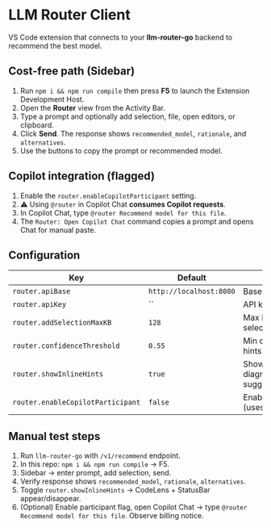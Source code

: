 # LLM Router Client

VS Code extension that connects to your **llm-router-go** backend to recommend the best model.

## Cost-free path (Sidebar)
1. Run `npm i && npm run compile` then press **F5** to launch the Extension Development Host.
2. Open the **Router** view from the Activity Bar.
3. Type a prompt and optionally add selection, file, open editors, or clipboard.
4. Click **Send**. The response shows `recommended_model`, `rationale`, and `alternatives`.
5. Use the buttons to copy the prompt or recommended model.

## Copilot integration (flagged)
1. Enable the `router.enableCopilotParticipant` setting.
2. ⚠️ Using `@router` in Copilot Chat **consumes Copilot requests**.
3. In Copilot Chat, type `@router Recommend model for this file`.
4. The `Router: Open Copilot Chat` command copies a prompt and opens Chat for manual paste.

## Configuration

| Key | Default | Description |
| --- | --- | --- |
| `router.apiBase` | `http://localhost:8080` | Base URL for llm-router-go |
| `router.apiKey` | `` | API key sent as `X-API-Key` |
| `router.addSelectionMaxKB` | `128` | Max KB to include per selection/file |
| `router.confidenceThreshold` | `0.55` | Min confidence to show inline hints |
| `router.showInlineHints` | `true` | Show diagnostics/CodeLens/StatusBar suggestions |
| `router.enableCopilotParticipant` | `false` | Enable @router in Copilot Chat (uses Copilot) |

## Manual test steps

1. Run `llm-router-go` with `/v1/recommend` endpoint.
2. In this repo: `npm i && npm run compile` → F5.
3. Sidebar → enter prompt, add selection, send.
4. Verify response shows `recommended_model`, `rationale`, `alternatives`.
5. Toggle `router.showInlineHints` → CodeLens + StatusBar appear/disappear.
6. (Optional) Enable participant flag, open Copilot Chat → type `@router Recommend model for this file`. Observe billing notice.
